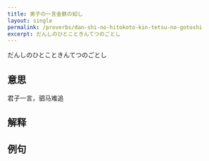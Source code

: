 ```yaml
---
title: 男子の一言金鉄の如し
layout: single
permalink: /proverbs/dan-shi-no-hitokoto-kin-tetsu-no-gotoshi
excerpt: だんしのひとこときんてつのごとし
---
```


だんしのひとこときんてつのごとし

## 意思

君子一言，驷马难追

## 解释

## 例句

